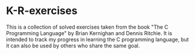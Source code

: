 # K-R-exercises

This is a collection of solved exercises taken from the book "The C Programming Language" by Brian Kernighan and Dennis Ritchie.
It is intended to track my progress in learning the C programming language, but it can also be used by others who share the same goal.

